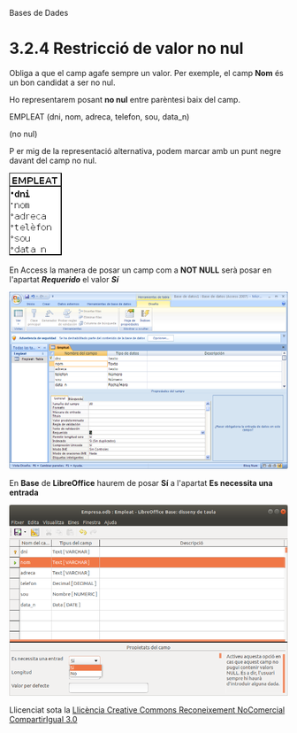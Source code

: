 Bases de Dades


# <a name="main"></a>**3.2.4 Restricció de valor no nul**


Obliga a que el camp agafe sempre un valor. Per exemple, el camp **Nom** és un bon candidat a ser no nul.

Ho representarem posant **no nul** entre parèntesi baix del camp.

EMPLEAT (dni, nom, adreca, telefon, sou, data\_n) 

(no nul)

P er mig de la representació alternativa, podem marcar amb un punt negre davant del camp no nul.

![ref1](T3_3_2_4_0.png)



En Access la manera de posar un camp com a **NOT NULL** serà posar en l'apartat ***Requerido*** el valor ***Sí***

![ref2](T3_3_2_4.png)

En **Base** de **LibreOffice** haurem de posar **Sí** a l'apartat **Es necessita una entrada**

![ref3](T03_3_2_4_2.png)


Llicenciat sota la [Llicència Creative Commons Reconeixement NoComercial CompartirIgual 3.0](http://creativecommons.org/licenses/by-nc-sa/3.0/)
